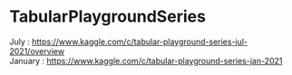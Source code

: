 # TabularPlaygroundSeries <br>
July : https://www.kaggle.com/c/tabular-playground-series-jul-2021/overview <br>
January : https://www.kaggle.com/c/tabular-playground-series-jan-2021
